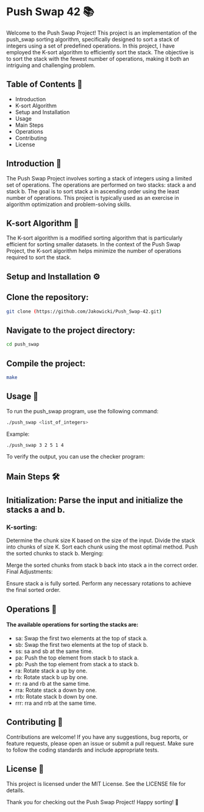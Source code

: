 # Push Swap 42 📚

Welcome to the Push Swap Project! This project is an implementation of the push_swap sorting algorithm, specifically designed to sort a stack of integers using a set of predefined operations. In this project, I have employed the K-sort algorithm to efficiently sort the stack. The objective is to sort the stack with the fewest number of operations, making it both an intriguing and challenging problem.

## Table of Contents 📑

- Introduction
- K-sort Algorithm
- Setup and Installation
- Usage
- Main Steps
- Operations
- Contributing
- License

## Introduction 📖

The Push Swap Project involves sorting a stack of integers using a limited set of operations. The operations are performed on two stacks: stack a and stack b. The goal is to sort stack a in ascending order using the least number of operations. This project is typically used as an exercise in algorithm optimization and problem-solving skills.

## K-sort Algorithm 🧠

The K-sort algorithm is a modified sorting algorithm that is particularly efficient for sorting smaller datasets. In the context of the Push Swap Project, the K-sort algorithm helps minimize the number of operations required to sort the stack.

## Setup and Installation ⚙️

Clone the repository:
-
```sh
git clone (https://github.com/Jakowicki/Push_Swap-42.git)
```
Navigate to the project directory:
-
```sh
cd push_swap
```
Compile the project:
-
```sh
make
```

## Usage 🚀

To run the push_swap program, use the following command:

```sh
./push_swap <list_of_integers>
```
Example:

```sh
./push_swap 3 2 5 1 4
```
To verify the output, you can use the checker program:

## Main Steps 🛠️

Initialization: Parse the input and initialize the stacks a and b.
-

### K-sorting:

Determine the chunk size K based on the size of the input.
Divide the stack into chunks of size K.
Sort each chunk using the most optimal method.
Push the sorted chunks to stack b.
Merging:

Merge the sorted chunks from stack b back into stack a in the correct order.
Final Adjustments:

Ensure stack a is fully sorted.
Perform any necessary rotations to achieve the final sorted order.


## Operations 🔄

#### The available operations for sorting the stacks are:

- sa: Swap the first two elements at the top of stack a.
- sb: Swap the first two elements at the top of stack b.
- ss: sa and sb at the same time.
- pa: Push the top element from stack b to stack a.
- pb: Push the top element from stack a to stack b.
- ra: Rotate stack a up by one.
- rb: Rotate stack b up by one.
- rr: ra and rb at the same time.
- rra: Rotate stack a down by one.
- rrb: Rotate stack b down by one.
- rrr: rra and rrb at the same time.


## Contributing 🤝

Contributions are welcome! If you have any suggestions, bug reports, or feature requests, please open an issue or submit a pull request. Make sure to follow the coding standards and include appropriate tests.

License 📜
-
This project is licensed under the MIT License. See the LICENSE file for details.

Thank you for checking out the Push Swap Project! Happy sorting! 🎉
